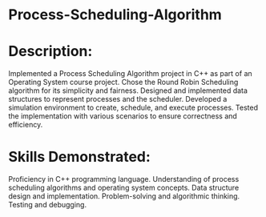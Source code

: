 # Process-Scheduling-Algorithm

# Description:

Implemented a Process Scheduling Algorithm project in C++ as part of an Operating System course project.
Chose the Round Robin Scheduling algorithm for its simplicity and fairness.
Designed and implemented data structures to represent processes and the scheduler.
Developed a simulation environment to create, schedule, and execute processes.
Tested the implementation with various scenarios to ensure correctness and efficiency.

# Skills Demonstrated:

Proficiency in C++ programming language.
Understanding of process scheduling algorithms and operating system concepts.
Data structure design and implementation.
Problem-solving and algorithmic thinking.
Testing and debugging.
